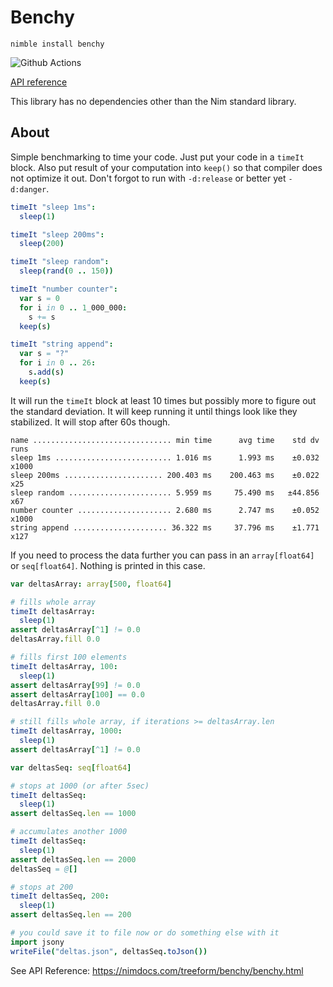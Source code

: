 # Benchy

`nimble install benchy`

![Github Actions](https://github.com/treeform/benchy/workflows/Github%20Actions/badge.svg)

[API reference](https://nimdocs.com/treeform/benchy)

This library has no dependencies other than the Nim standard library.

## About

Simple benchmarking to time your code. Just put your code in a `timeIt` block. Also put result of your computation into `keep()` so that compiler does not optimize it out. Don't forgot to run with `-d:release` or better yet `-d:danger`.

```nim
timeIt "sleep 1ms":
  sleep(1)

timeIt "sleep 200ms":
  sleep(200)

timeIt "sleep random":
  sleep(rand(0 .. 150))

timeIt "number counter":
  var s = 0
  for i in 0 .. 1_000_000:
    s += s
  keep(s)

timeIt "string append":
  var s = "?"
  for i in 0 .. 26:
    s.add(s)
  keep(s)
```

It will run the `timeIt` block at least 10 times but possibly more to figure out the standard deviation. It will keep running it until things look like they stabilized. It will stop after 60s though.

```
name ............................... min time      avg time    std dv   runs
sleep 1ms .......................... 1.016 ms      1.993 ms    ±0.032  x1000
sleep 200ms ...................... 200.403 ms    200.463 ms    ±0.022    x25
sleep random ....................... 5.959 ms     75.490 ms   ±44.856    x67
number counter ..................... 2.680 ms      2.747 ms    ±0.052  x1000
string append ..................... 36.322 ms     37.796 ms    ±1.771   x127
```

If you need to process the data further you can pass in an `array[float64]` or `seq[float64]`. Nothing is printed in this case.

```nim
var deltasArray: array[500, float64]

# fills whole array
timeIt deltasArray:
  sleep(1)
assert deltasArray[^1] != 0.0
deltasArray.fill 0.0

# fills first 100 elements
timeIt deltasArray, 100:
  sleep(1)
assert deltasArray[99] != 0.0
assert deltasArray[100] == 0.0
deltasArray.fill 0.0

# still fills whole array, if iterations >= deltasArray.len
timeIt deltasArray, 1000:
  sleep(1)
assert deltasArray[^1] != 0.0

var deltasSeq: seq[float64]

# stops at 1000 (or after 5sec)
timeIt deltasSeq:
  sleep(1)
assert deltasSeq.len == 1000

# accumulates another 1000
timeIt deltasSeq:
  sleep(1)
assert deltasSeq.len == 2000
deltasSeq = @[]

# stops at 200
timeIt deltasSeq, 200:
  sleep(1)
assert deltasSeq.len == 200

# you could save it to file now or do something else with it
import jsony
writeFile("deltas.json", deltasSeq.toJson())
```

See API Reference: https://nimdocs.com/treeform/benchy/benchy.html

